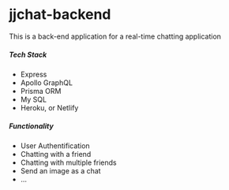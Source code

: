 # jjchat-backend

This is a back-end application for a real-time chatting application

##### Tech Stack

- Express
- Apollo GraphQL
- Prisma ORM
- My SQL
- Heroku, or Netlify

##### Functionality

- User Authentification
- Chatting with a friend
- Chatting with multiple friends
- Send an image as a chat
- ...
